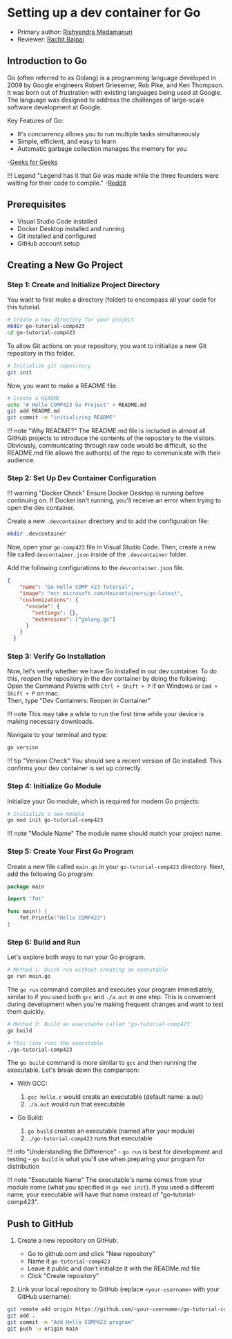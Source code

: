 # Setting up a dev container for Go

* Primary author: [Rishyendra Medamanuri](https://github.com/rishyendra333)
* Reviewer: [Rachit Bajpai](https://github.com/rbajpai-unc)

## Introduction to Go
Go (often referred to as Golang) is a programming language developed in 2009 by Google engineers Robert Griesemer, Rob Pike, and Ken Thompson. It was born out of frustration with existing languages being used at Google. The language was designed to address the challenges of large-scale software development at Google.

Key Features of Go:

- It's concurrency allows you to run multiple tasks simultaneously 
- Simple, efficient, and easy to learn
- Automatic garbage collection manages the memory for you

-[Geeks for Geeks](https://www.geeksforgeeks.org/go-programming-language-introduction/)

!!! Legend
    "Legend has it that Go was made while the three founders were waiting for their code to compile."
    -[Reddit](https://www.reddit.com/r/golang/comments/176b5pn/what_problem_did_go_actually_solve_for_google/)

## Prerequisites

- Visual Studio Code installed
- Docker Desktop installed and running
- Git installed and configured
- GitHub account setup

## Creating a New Go Project

### Step 1: Create and Initialize Project Directory

You want to first make a directory (folder) to encompass all your code for this tutorial.
```bash
# Create a new directory for your project
mkdir go-tutorial-comp423
cd go-tutorial-comp423
```

To allow Git actions on your repository, you want to initialize a new Git repository in this folder.
```bash
# Initialize git repository
git init
```

Now, you want to make a README file.
```bash
# Create a README
echo "# Hello COMP423 Go Project" > README.md
git add README.md
git commit -m "initializing README"
```

!!! note "Why README?"
    The README.md file is included in almost all GitHub projects to introduce the contents of the repository to the visitors. Obviously, communicating through raw code would be difficult, so the README.md file allows the author(s) of the repo to communicate with their audience.

### Step 2: Set Up Dev Container Configuration

!!! warning "Docker Check"
    Ensure Docker Desktop is running before continuing on. If Docker isn't running, you'll receive an error when trying to open the dev container.

Create a new `.devcontainer` directory and to add the configuration file:
```bash
mkdir .devcontainer
```

Now, open your `go-comp423` file in Visual Studio Code. Then, create a new file called `devcontainer.json` inside of the `.devcontainer` folder.

Add the following configurations to the `devcontainer.json` file.
```json
{
    "name": "Go Hello COMP 423 Tutorial",
    "image": "mcr.microsoft.com/devcontainers/go:latest",
    "customizations": {
      "vscode": {
        "settings": {},
        "extensions": ["golang.go"]
      }
    }
  }
```

### Step 3: Verify Go Installation

Now, let's verify whether we have Go installed in our dev container. To do this, reopen the repository in the dev container  by doing the following:  
Open the Command Palette with `Ctrl + Shift + P` if on Windows or `Cmd + Shift + P` on mac.  
Then, type "Dev Containers: Reopen in Container"  

!!! note
    This may take a while to run the first time while your device is making necessary downloads.

Navigate to your terminal and type:
```bash
go version
```

!!! tip "Version Check"
    You should see a recent version of Go installed. This confirms your dev container is set up correctly.

### Step 4: Initialize Go Module

Initialize your Go module, which is required for modern Go projects:

```bash
# Initialize a new module
go mod init go-tutorial-comp423
```

!!! note "Module Name"
    The module name should match your project name.

### Step 5: Create Your First Go Program

Create a new file called `main.go` in your `go-tutorial-comp423` directory. Next, add the following Go program:

```go
package main

import "fmt"

func main() {
    fmt.Println("Hello COMP423")
}
```

### Step 6: Build and Run

Let's explore both ways to run your Go program.

```bash
# Method 1: Quick run without creating an executable
go run main.go
```

The `go run` command compiles and executes your program immediately, similar to if you used both `gcc` and `./a.out` in one step. This is convenient during development when you're making frequent changes and want to test them quickly.

```bash
# Method 2: Build an executable called 'go-tutorial-comp423'
go build

# This line runs the executable
./go-tutorial-comp423
```

The `go build` command is more similar to `gcc` and then running the executable. Let's break down the comparison:

- With GCC:
    1. `gcc hello.c` would create an executable (default name: a.out)
    2. `./a.out` would run that executable

- Go Build:
    1. `go build` creates an executable (named after your module)
    2. `./go-tutorial-comp423` runs that executable

!!! info "Understanding the Difference"
    - `go run` is best for development and testing
    - `go build` is what you'll use when preparing your program for distribution

!!! note "Executable Name"
    The executable's name comes from your module name (what you specified in `go mod init`). If you used a different name, your executable will have that name instead of "go-tutorial-comp423".

## Push to GitHub

1. Create a new repository on GitHub:
   - Go to github.com and click "New repository"
   - Name it `go-tutorial-comp423`
   - Leave it public and don't initialize it with the READMe.md file
   - Click "Create repository"

2. Link your local repository to GitHub (replace `<your-username>` with your GitHub username):

```bash
git remote add origin https://github.com/<your-username>/go-tutorial-comp423.git
git add .
git commit -m "Add Hello COMP423 program"
git push -u origin main
```